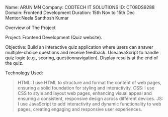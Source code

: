 Name: ARUN MN
Company: CODTECH IT SOLUTIONS
ID: CT08DS9288
Domain: Frontend Development
Duration: 15th Nov to 15th Dec
Mentor:Neela Santhosh Kumar

Overview of The Project

Project: Frontend Development (Quiz website).

Objective:
Build an interactive quiz application where users can answer multiple-choice questions and receive feedback. UseJavaScript to handle quiz logic (e.g., scoring, questionnavigation). Display results at the end of the quiz.

Technology Used:
> HTML: I use HTML to structure and format the content of web pages, ensuring a solid foundation for styling and interactivity.
> CSS: I use CSS to style and layout web pages, enhancing visual appeal and ensuring a consistent, responsive design across different devices.
> JS: I use JavaScript to add interactivity and dynamic functionality to web pages, creating engaging and responsive user experiences.


